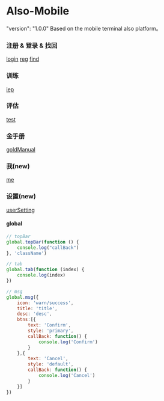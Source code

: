 # Also-Mobile 
 "version": "1.0.0"
 Based on the mobile terminal also platform。

### 注册 & 登录 & 找回
 [login](https://github.com/e6line/also-mobile/blob/master/src/html/login.html) [reg](https://github.com/e6line/also-mobile/blob/master/src/html/register.html) [find](https://github.com/e6line/also-mobile/blob/master/src/html/find.html)

### 训练
 [iep](https://github.com/e6line/also-mobile/blob/master/src/html/iep.html)

### 评估
 [test](https://github.com/e6line/also-mobile/blob/master/src/html/testPro.html)

### 金手册
 [goldManual](https://github.com/e6line/also-mobile/blob/master/src/html/goldManual.html)

### 我(new)
 [me](https://github.com/e6line/also-mobile/blob/master/src/html/me.html)

### 设置(new)
 [userSetting](https://github.com/e6line/also-mobile/blob/master/src/html/userSetting.html)


#### global 

```javascript
// topBar
global.topBar(function () {
	console.log("callBack")
}, 'className')

// tab
global.tab(function (index) {
	console.log(index)
})

// msg
global.msg({
	icon: 'warn/success',
	title: 'title',
	desc: 'desc',
	btns:[{
		text: 'Confirm',
		style: 'primary',
		callBack: function() {
			console.log('Confirm')
		}
	},{
		text: 'Cancel',
		style: 'default',
		callBack: function() {
			console.log('Cancel')
		}
	}]
})
```

